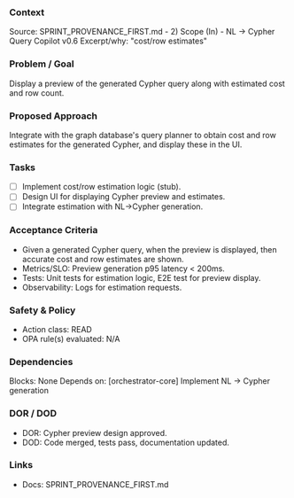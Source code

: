 ### Context
Source: SPRINT_PROVENANCE_FIRST.md - 2) Scope (In) - NL → Cypher Query Copilot v0.6
Excerpt/why: "cost/row estimates"

### Problem / Goal
Display a preview of the generated Cypher query along with estimated cost and row count.

### Proposed Approach
Integrate with the graph database's query planner to obtain cost and row estimates for the generated Cypher, and display these in the UI.

### Tasks
- [ ] Implement cost/row estimation logic (stub).
- [ ] Design UI for displaying Cypher preview and estimates.
- [ ] Integrate estimation with NL→Cypher generation.

### Acceptance Criteria
- Given a generated Cypher query, when the preview is displayed, then accurate cost and row estimates are shown.
- Metrics/SLO: Preview generation p95 latency < 200ms.
- Tests: Unit tests for estimation logic, E2E test for preview display.
- Observability: Logs for estimation requests.

### Safety & Policy
- Action class: READ
- OPA rule(s) evaluated: N/A

### Dependencies
Blocks: None
Depends on: [orchestrator-core] Implement NL → Cypher generation

### DOR / DOD
- DOR: Cypher preview design approved.
- DOD: Code merged, tests pass, documentation updated.

### Links
- Docs: SPRINT_PROVENANCE_FIRST.md
